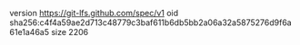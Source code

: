 version https://git-lfs.github.com/spec/v1
oid sha256:c4f4a59ae2d713c48779c3baf611b6db5bb2a06a32a5875276d9f6a61e1a46a5
size 2206
